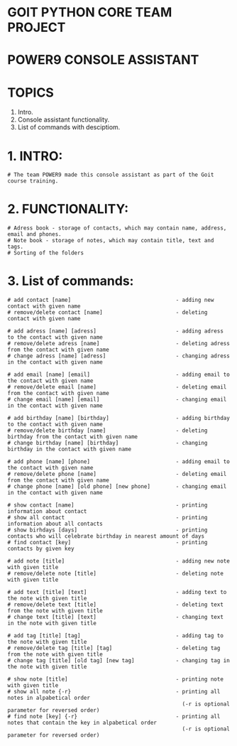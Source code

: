 # GOIT PYTHON CORE TEAM PROJECT

# POWER9 CONSOLE ASSISTANT

# TOPICS
  1.  Intro.
  2.  Console assistant functionality.
  3.  List of commands with desciptiom.


# 1. INTRO:
    # The team POWER9 made this console assistant as part of the Goit course training.
  
# 2. FUNCTIONALITY:
    # Adress book - storage of contacts, which may contain name, address, email and phones.
    # Note book - storage of notes, which may contain title, text and tags. 
    # Sorting of the folders
    
# 3. List of commands:
    # add contact [name]                                 - adding new contact with given name
    # remove/delete contact [name]                       - deleting contact with given name
    
    # add adress [name] [adress]                         - adding adress to the contact with given name
    # remove/delete adress [name]                        - deleting adress from the contact with given name
    # change adress [name] [adress]                      - changing adress in the contact with given name
    
    # add email [name] [email]                           - adding email to the contact with given name
    # remove/delete email [name]                         - deleting email from the contact with given name
    # change email [name] [email]                        - changing email in the contact with given name
    
    # add birthday [name] [birthday]                     - adding birthday to the contact with given name
    # remove/delete birthday [name]                      - deleting birthday from the contact with given name
    # change birthday [name] [birthday]                  - changing birthday in the contact with given name
    
    # add phone [name] [phone]                           - adding email to the contact with given name
    # remove/delete phone [name]                         - deleting email from the contact with given name
    # change phone [name] [old phone] [new phone]        - changing email in the contact with given name
    
    # show contact [name]                                - printing information about contact
    # show all contact                                   - printing information about all contacts
    # show birhdays [days]                               - printing contacts who will celebrate birthday in nearest amount of days
    # find contact [key]                                 - printing contacts by given key
    
    # add note [title]                                   - adding new note with given title
    # remove/delete note [title]                         - deleting note with given title
    
    # add text [title] [text]                            - adding text to the note with given title
    # remove/delete text [title]                         - deleting text from the note with given title
    # change text [title] [text]                         - changing text in the note with given title
    
    # add tag [title] [tag]                              - adding tag to the note with given title
    # remove/delete tag [title] [tag]                    - deleting tag from the note with given title
    # change tag [title] [old tag] [new tag]             - changing tag in the note with given title
    
    # show note [title]                                  - printing note with given title
    # show all note {-r}                                 - printing all notes in alpabetical order 
                                                           (-r is optional parameter for reversed order)
    # find note [key] {-r}                               - printing all notes that contain the key in alpabetical order 
                                                           (-r is optional parameter for reversed order)
